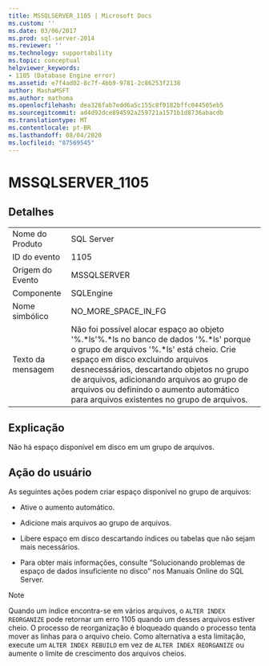 ```yaml
---
title: MSSQLSERVER_1105 | Microsoft Docs
ms.custom: ''
ms.date: 03/06/2017
ms.prod: sql-server-2014
ms.reviewer: ''
ms.technology: supportability
ms.topic: conceptual
helpviewer_keywords:
- 1105 (Database Engine error)
ms.assetid: e7f4ad02-8c7f-4bb9-9781-2c86253f2138
author: MashaMSFT
ms.author: mathoma
ms.openlocfilehash: dea326fab7edd6a5c155c8f0182bffc044505eb5
ms.sourcegitcommit: ad4d92dce894592a259721a1571b1d8736abacdb
ms.translationtype: MT
ms.contentlocale: pt-BR
ms.lasthandoff: 08/04/2020
ms.locfileid: "87569545"
---
```

# <a name="mssqlserver_1105"></a>MSSQLSERVER_1105
    
## <a name="details"></a>Detalhes  
  
|||  
|-|-|  
|Nome do Produto|SQL Server|  
|ID do evento|1105|  
|Origem do Evento|MSSQLSERVER|  
|Componente|SQLEngine|  
|Nome simbólico|NO_MORE_SPACE_IN_FG|  
|Texto da mensagem|Não foi possível alocar espaço ao objeto '%.*ls'%.\*ls no banco de dados '%.\*ls' porque o grupo de arquivos '%.\*ls' está cheio. Crie espaço em disco excluindo arquivos desnecessários, descartando objetos no grupo de arquivos, adicionando arquivos ao grupo de arquivos ou definindo o aumento automático para arquivos existentes no grupo de arquivos.|  
  
## <a name="explanation"></a>Explicação  
 Não há espaço disponível em disco em um grupo de arquivos.  
  
## <a name="user-action"></a>Ação do usuário  
 As seguintes ações podem criar espaço disponível no grupo de arquivos:  
  
-   Ative o aumento automático.  
  
-   Adicione mais arquivos ao grupo de arquivos.  
  
-   Libere espaço em disco descartando índices ou tabelas que não sejam mais necessários.  
  
-   Para obter mais informações, consulte “Solucionando problemas de espaço de dados insuficiente no disco” nos Manuais Online do SQL Server.  
  
> [!NOTE]  
>  Quando um índice encontra-se em vários arquivos, o `ALTER INDEX REORGANIZE` pode retornar um erro 1105 quando um desses arquivos estiver cheio. O processo de reorganização é bloqueado quando o processo tenta mover as linhas para o arquivo cheio. Como alternativa a esta limitação, execute um `ALTER INDEX REBUILD` em vez de `ALTER INDEX REORGANIZE` ou aumente o limite de crescimento dos arquivos cheios.  
  
  
